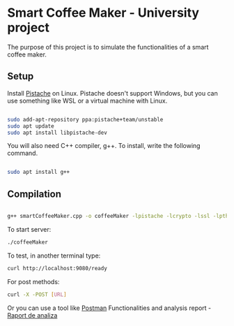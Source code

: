 # Smart Coffee Maker - University project

The purpose of this project is to simulate the functionalities of a smart coffee maker.

## Setup
Install [Pistache](http://pistache.io/) on Linux. Pistache doesn't support Windows, but you can use something like WSL or a virtual machine with Linux.

```bash

sudo add-apt-repository ppa:pistache+team/unstable
sudo apt update
sudo apt install libpistache-dev

```
You will also need C++ compiler, g++. To install, write the following command.

```bash

sudo apt install g++

```

## Compilation

```bash

g++ smartCoffeeMaker.cpp -o coffeeMaker -lpistache -lcrypto -lssl -lpthread

```
To start server:

```bash
./coffeeMaker
```
To test, in another terminal type:

```bash
curl http://localhost:9080/ready
```

For post methods:

```bash
curl -X -POST [URL]
```
Or you can use a tool like [Postman](https://www.postman.com/)
Functionalities and analysis report - [Raport de analiza](https://github.com/AlinaMocanu/Smart-Coffee-Maker---IoT-Project/blob/main/Raport%20de%20analiza.docx)
